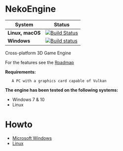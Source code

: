 NekoEngine
============

|**System**|**Status**|
|---|---|
|**Linux, macOS** |[![Build Status](https://travis-ci.org/nalexandru/NekoEngine.svg?branch=master)](https://travis-ci.org/nalexandru/NekoEngine)|
|**Windows**      |[![Build status](https://ci.appveyor.com/api/projects/status/843uw7e81ruf7qaa?svg=true)](https://ci.appveyor.com/project/nalexandru/nekoengine)|

Cross-platform 3D Game Engine

For the features see the [Roadmap](https://github.com/nalexandru/NekoEngine/wiki/Roadmap)

**Requirements:**

       A PC with a graphics card capable of Vulkan

**The engine has been tested on the following systems:**

* Windows 7 & 10
* Linux

Howto
===============================

* [Microsoft Windows](https://github.com/nalexandru/NekoEngine/wiki/Windows-Guide)
* [Linux](https://github.com/nalexandru/NekoEngine/wiki/Linux-Guide)
